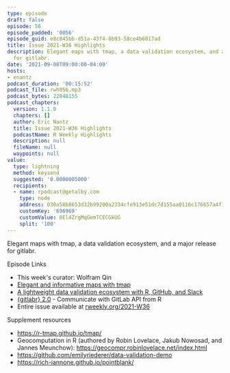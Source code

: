 ```yaml
---
type: episode
draft: false
episode: 56
episode_padded: '0056'
episode_guid: e8c845bb-d51a-43f4-8b93-58ce4b6017ad
title: Issue 2021-W36 Highlights
description: Elegant maps with tmap, a data validation ecosystem, and a major release
  for gitlabr.
date: '2021-09-08T09:00:00-04:00'
hosts:
- enantz
podcast_duration: '00:15:52'
podcast_file: rwh056.mp3
podcast_bytes: 22848155
podcast_chapters:
  version: 1.1.0
  chapters: []
  author: Eric Nantz
  title: Issue 2021-W36 Highlights
  podcastName: R Weekly Highlights
  description: null
  fileName: null
  waypoints: null
value:
  type: lightning
  method: keysend
  suggested: '0.0000005000'
  recipients:
  - name: rpodcast@getalby.com
    type: node
    address: 030a58b8653d32b99200a2334cfe913e51dc7d155aa0116c176657a4f1722677a3
    customKey: '696969'
    customValue: 0El4ZrgMqGemTCECGkUG
    split: '100'
---
```

Elegant maps with tmap, a data validation ecosystem, and a major release for gitlabr.

Episode Links

-   This week's curator: Wolfram Qin
-   <a href="https://r-tmap.github.io/tmap-book/visual-variables.html" rel="nofollow">Elegant and informative maps with tmap</a>
-   <a href="https://emilyriederer.netlify.app/post/data-valid-lightweight/" rel="nofollow">A lightweight data validation ecosystem with R, GitHub, and Slack</a>
-   <a href="https://rtask.thinkr.fr/gitlabr-v2-0-is-on-cran/" rel="nofollow">{gitlabr} 2.0</a> - Communicate with GitLab API from R
-   Entire issue available at <a href="https://rweekly.org/2021-W36.html" rel="nofollow">rweekly.org/2021-W36</a>

Supplement resources

-   <a href="https://r-tmap.github.io/tmap/" rel="nofollow">https://r-tmap.github.io/tmap/</a>
-   Geocomputation in R (authored by Robin Lovelace, Jakub Nowosad, and Jannes Meunchow): <a href="https://geocompr.robinlovelace.net/index.html" rel="nofollow">https://geocompr.robinlovelace.net/index.html</a>
-   <a href="https://github.com/emilyriederer/data-validation-demo" rel="nofollow">https://github.com/emilyriederer/data-validation-demo</a>
-   <a href="https://rich-iannone.github.io/pointblank/" rel="nofollow">https://rich-iannone.github.io/pointblank/</a>
